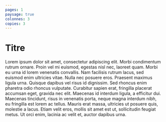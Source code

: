 ```yaml
---
pages: 1
paysage: true
colonnes: 3
copies: 3
---
```


# Titre

Lorem ipsum dolor sit amet, consectetur adipiscing elit. Morbi condimentum rutrum ornare. Proin vel mi euismod, egestas nisl nec, laoreet quam. Morbi eu urna id lorem venenatis convallis. Nam facilisis rutrum lacus, sed euismod enim ultricies vitae. Nulla nec posuere eros. Praesent maximus ligula urna. Quisque dapibus vel risus id dignissim. Sed rhoncus enim pharetra odio rhoncus vulputate. Curabitur sapien erat, fringilla placerat accumsan eget, gravida nec elit. Maecenas id interdum ligula, a efficitur dui. Maecenas tincidunt, risus in venenatis porta, neque magna interdum nibh, eu fringilla est lorem ac tellus. Mauris erat massa, ultricies ut posuere quis, molestie a lacus. Etiam velit eros, mollis sit amet est ut, sollicitudin feugiat metus. Ut orci enim, lacinia ac velit et, auctor dapibus urna.